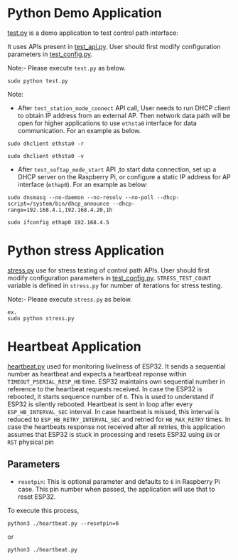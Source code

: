 # Python Demo Application

[test.py](../host/linux/host_control/python_support/test.py) is a demo application to test control path interface:

It uses APIs present in [test_api.py](../host/linux/host_control/python_support/test_api.py). User should first modify configuration parameters in [test_config.py](../host/linux/host_control/python_support/test_config.py).

Note:-
Please execute `test.py` as below.

```
sudo python test.py
```
Note:
* After `test_station_mode_connect` API call, User needs to run DHCP client to obtain IP address from an external AP. Then network data path will be open for higher applications to use `ethsta0` interface for data communication. For an example as below.

```
sudo dhclient ethsta0 -r

sudo dhclient ethsta0 -v
```

* After `test_softap_mode_start` API ,to start data connection, set up a DHCP server on the Raspberry Pi, or configure a static IP address for AP interface (`ethap0`). For an example as below:

```
sudo dnsmasq --no-daemon --no-resolv --no-poll --dhcp-script=/system/bin/dhcp_announce --dhcp-range=192.168.4.1,192.168.4.20,1h

sudo ifconfig ethap0 192.168.4.5
```

# Python stress Application

[stress.py](../host/linux/host_control/python_support/stress.py) use for stress testing of control path APIs. User should first modify configuration parameters in [test_config.py](../host/linux/host_control/python_support/test_config.py). `STRESS_TEST_COUNT` variable is defined in `stress.py` for number of iterations for stress testing.

Note:-
Please execute `stress.py` as below.
```
ex.
sudo python stress.py
```

# Heartbeat Application

[heartbeat.py](../host/linux/host_control/python_support/heartbeat.py) used for monitoring liveliness of ESP32. It sends a sequential number as heartbeat and expects a heartbeat reponse within `TIMEOUT_PSERIAL_RESP_HB` time. ESP32 maintains own sequential number in reference to the heartbeat requests received. In case the ESP32 is rebooted, it starts sequence number of `0`. This is used to understand if ESP32 is silently rebooted. Heartbeat is sent in loop after every `ESP_HB_INTERVAL_SEC` interval. In case heartbeat is missed, this interval is reduced to `ESP_HB_RETRY_INTERVAL_SEC` and retried for `HB_MAX_RETRY` times. In case the heartbeats response not received after all retries, this application assumes that ESP32 is stuck in processing and resets ESP32 using `EN` or `RST` physical pin

## Parameters
- `resetpin`:
This is optional parameter and defaults to `6` in Raspberry Pi case. This pin number when passed, the application will use that to reset ESP32.

To execute this process,
```
python3 ./heartbeat.py --resetpin=6
```
or

```
python3 ./heartbeat.py
```
